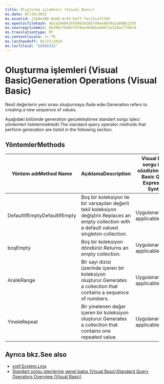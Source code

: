 ```yaml
---
title: Oluşturma işlemleri (Visual Basic)
ms.date: 07/20/2015
ms.assetid: 22b8e380-8eb0-4c93-b4ff-7ac21caf27d5
ms.openlocfilehash: d62a28404265d99182057d9ee8659a2a090b1255
ms.sourcegitcommit: 6b308cf6d627d78ee36dbbae8972a310ac7fd6c8
ms.translationtype: MT
ms.contentlocale: tr-TR
ms.lasthandoff: 01/23/2019
ms.locfileid: "54591532"
---
```

# <a name="generation-operations-visual-basic"></a><span data-ttu-id="1e6a7-102">Oluşturma işlemleri (Visual Basic)</span><span class="sxs-lookup"><span data-stu-id="1e6a7-102">Generation Operations (Visual Basic)</span></span>
<span data-ttu-id="1e6a7-103">Nesil değerlerin yeni sırası oluşturmaya ifade eder.</span><span class="sxs-lookup"><span data-stu-id="1e6a7-103">Generation refers to creating a new sequence of values.</span></span>  
  
 <span data-ttu-id="1e6a7-104">Aşağıdaki bölümde generation gerçekleştirme standart sorgu işleci yöntemleri listelenmektedir.</span><span class="sxs-lookup"><span data-stu-id="1e6a7-104">The standard query operator methods that perform generation are listed in the following section.</span></span>  
  
## <a name="methods"></a><span data-ttu-id="1e6a7-105">Yöntemler</span><span class="sxs-lookup"><span data-stu-id="1e6a7-105">Methods</span></span>  
  
|<span data-ttu-id="1e6a7-106">Yöntem adı</span><span class="sxs-lookup"><span data-stu-id="1e6a7-106">Method Name</span></span>|<span data-ttu-id="1e6a7-107">Açıklama</span><span class="sxs-lookup"><span data-stu-id="1e6a7-107">Description</span></span>|<span data-ttu-id="1e6a7-108">Visual Basic sorgu ifade sözdizimi</span><span class="sxs-lookup"><span data-stu-id="1e6a7-108">Visual Basic Query Expression Syntax</span></span>|<span data-ttu-id="1e6a7-109">Daha fazla bilgi</span><span class="sxs-lookup"><span data-stu-id="1e6a7-109">More Information</span></span>|  
|-----------------|-----------------|------------------------------------------|----------------------|  
|<span data-ttu-id="1e6a7-110">DefaultIfEmpty</span><span class="sxs-lookup"><span data-stu-id="1e6a7-110">DefaultIfEmpty</span></span>|<span data-ttu-id="1e6a7-111">Boş bir koleksiyon ile bir varsayılan değerli tekil koleksiyon değiştirir.</span><span class="sxs-lookup"><span data-stu-id="1e6a7-111">Replaces an empty collection with a default valued singleton collection.</span></span>|<span data-ttu-id="1e6a7-112">Uygulanamaz.</span><span class="sxs-lookup"><span data-stu-id="1e6a7-112">Not applicable.</span></span>|<xref:System.Linq.Enumerable.DefaultIfEmpty%2A?displayProperty=nameWithType><br /><br /> <xref:System.Linq.Queryable.DefaultIfEmpty%2A?displayProperty=nameWithType>|  
|<span data-ttu-id="1e6a7-113">boş</span><span class="sxs-lookup"><span data-stu-id="1e6a7-113">Empty</span></span>|<span data-ttu-id="1e6a7-114">Boş bir koleksiyon döndürür.</span><span class="sxs-lookup"><span data-stu-id="1e6a7-114">Returns an empty collection.</span></span>|<span data-ttu-id="1e6a7-115">Uygulanamaz.</span><span class="sxs-lookup"><span data-stu-id="1e6a7-115">Not applicable.</span></span>|<xref:System.Linq.Enumerable.Empty%2A?displayProperty=nameWithType>|  
|<span data-ttu-id="1e6a7-116">Aralık</span><span class="sxs-lookup"><span data-stu-id="1e6a7-116">Range</span></span>|<span data-ttu-id="1e6a7-117">Bir sayı dizisi üzerinde içeren bir koleksiyon oluşturur.</span><span class="sxs-lookup"><span data-stu-id="1e6a7-117">Generates a collection that contains a sequence of numbers.</span></span>|<span data-ttu-id="1e6a7-118">Uygulanamaz.</span><span class="sxs-lookup"><span data-stu-id="1e6a7-118">Not applicable.</span></span>|<xref:System.Linq.Enumerable.Range%2A?displayProperty=nameWithType>|  
|<span data-ttu-id="1e6a7-119">Yinele</span><span class="sxs-lookup"><span data-stu-id="1e6a7-119">Repeat</span></span>|<span data-ttu-id="1e6a7-120">Bir yinelenen değer içeren bir koleksiyon oluşturur.</span><span class="sxs-lookup"><span data-stu-id="1e6a7-120">Generates a collection that contains one repeated value.</span></span>|<span data-ttu-id="1e6a7-121">Uygulanamaz.</span><span class="sxs-lookup"><span data-stu-id="1e6a7-121">Not applicable.</span></span>|<xref:System.Linq.Enumerable.Repeat%2A?displayProperty=nameWithType>|  
  
## <a name="see-also"></a><span data-ttu-id="1e6a7-122">Ayrıca bkz.</span><span class="sxs-lookup"><span data-stu-id="1e6a7-122">See also</span></span>
- <xref:System.Linq>
- [<span data-ttu-id="1e6a7-123">Standart sorgu işleçlerine genel bakış (Visual Basic)</span><span class="sxs-lookup"><span data-stu-id="1e6a7-123">Standard Query Operators Overview (Visual Basic)</span></span>](../../../../visual-basic/programming-guide/concepts/linq/standard-query-operators-overview.md)
